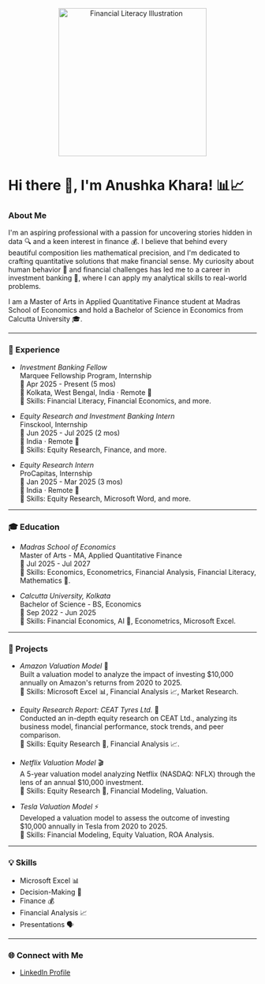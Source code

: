 <div align="center">

<img src="https://img.freepik.com/premium-vector/woman-with-financial-literacy-concept_118813-15155.jpg" alt="Financial Literacy Illustration" width="300"/>
  
</div>

# Hi there 👋, I'm Anushka Khara! 📊📈

### About Me
I'm an aspiring professional with a passion for uncovering stories hidden in data 🔍 and a keen interest in finance 💰. I believe that behind every beautiful composition lies mathematical precision, and I'm dedicated to crafting quantitative solutions that make financial sense. My curiosity about human behavior 🤔 and financial challenges has led me to a career in investment banking 🏦, where I can apply my analytical skills to real-world problems.

I am a Master of Arts in Applied Quantitative Finance student at Madras School of Economics and hold a Bachelor of Science in Economics from Calcutta University 🎓.

---

### 🧠 Experience
- *Investment Banking Fellow*  
  Marquee Fellowship Program, Internship  
  📅 Apr 2025 - Present (5 mos)  
  📍 Kolkata, West Bengal, India · Remote 🏡  
  💼 Skills: Financial Literacy, Financial Economics, and more.

- *Equity Research and Investment Banking Intern*  
  Finsckool, Internship  
  📅 Jun 2025 - Jul 2025 (2 mos)  
  📍 India · Remote 🏡  
  💼 Skills: Equity Research, Finance, and more.

- *Equity Research Intern*  
  ProCapitas, Internship  
  📅 Jan 2025 - Mar 2025 (3 mos)  
  📍 India · Remote 🏡  
  💼 Skills: Equity Research, Microsoft Word, and more.

---

### 🎓 Education
- *Madras School of Economics*  
  Master of Arts - MA, Applied Quantitative Finance  
  📅 Jul 2025 - Jul 2027  
  📘 Skills: Economics, Econometrics, Financial Analysis, Financial Literacy, Mathematics 🧮.

- *Calcutta University, Kolkata*  
  Bachelor of Science - BS, Economics  
  📅 Sep 2022 - Jun 2025  
  📘 Skills: Financial Economics, AI 🤖, Econometrics, Microsoft Excel.

---

### 📁 Projects
- *Amazon Valuation Model* 🛒  
  Built a valuation model to analyze the impact of investing $10,000 annually on Amazon's returns from 2020 to 2025.  
  🔧 Skills: Microsoft Excel 📊, Financial Analysis 📈, Market Research.

- *Equity Research Report: CEAT Tyres Ltd.* 🚗  
  Conducted an in-depth equity research on CEAT Ltd., analyzing its business model, financial performance, stock trends, and peer comparison.  
  🔧 Skills: Equity Research 🧐, Financial Analysis 📈.

- *Netflix Valuation Model* 🎬  
  A 5-year valuation model analyzing Netflix (NASDAQ: NFLX) through the lens of an annual $10,000 investment.  
  🔧 Skills: Equity Research 🧐, Financial Modeling, Valuation.

- *Tesla Valuation Model* ⚡  
  Developed a valuation model to assess the outcome of investing $10,000 annually in Tesla from 2020 to 2025.  
  🔧 Skills: Financial Modeling, Equity Valuation, ROA Analysis.

---

### 💡 Skills
- Microsoft Excel 📊  
- Decision-Making 🤔  
- Finance 💰  
- Financial Analysis 📈  
- Presentations 🗣

---

### 🌐 Connect with Me
- [LinkedIn Profile](https://www.linkedin.com/in/anushka-khara-791986269)
